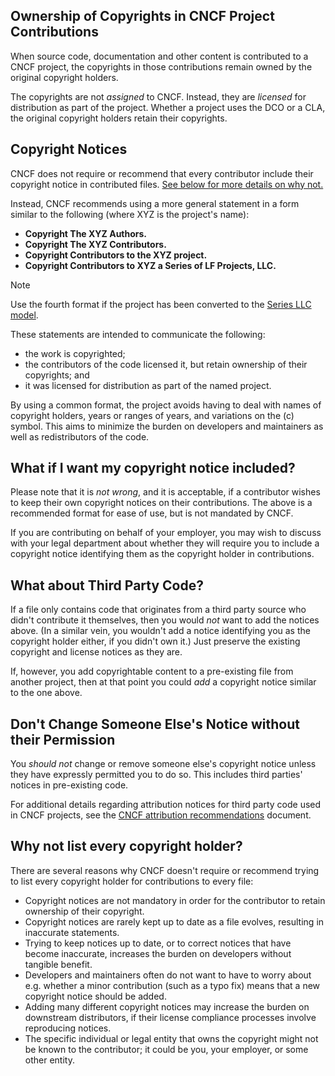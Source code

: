 <!-- SPDX-License-Identifier: CC-BY-4.0 -->

## Ownership of Copyrights in CNCF Project Contributions

When source code, documentation and other content is contributed to a CNCF
project, the copyrights in those contributions remain owned by the original
copyright holders.

The copyrights are not _assigned_ to CNCF. Instead, they are _licensed_ for
distribution as part of the project. Whether a project uses the DCO or a CLA,
the original copyright holders retain their copyrights.

## Copyright Notices

CNCF does not require or recommend that every contributor include their
copyright notice in contributed files. [See below for more details on why
not.](#why-not-list-every-copyright-holder)

Instead, CNCF recommends using a more general statement in a form similar to the
following (where XYZ is the project's name):

- **Copyright The XYZ Authors.**
- **Copyright The XYZ Contributors.**
- **Copyright Contributors to the XYZ project.**
- **Copyright Contributors to XYZ a Series of LF Projects, LLC.**

> [!NOTE]  
> Use the fourth format if the project has been converted to the [Series LLC model](https://github.com/cncf/foundation/issues/910).

These statements are intended to communicate the following:

- the work is copyrighted;
- the contributors of the code licensed it, but retain ownership of their copyrights; and
- it was licensed for distribution as part of the named project.

By using a common format, the project avoids having to deal with names of
copyright holders, years or ranges of years, and variations on the (c) symbol.
This aims to minimize the burden on developers and maintainers as well as
redistributors of the code.

## What if I want my copyright notice included?

Please note that it is _not wrong_, and it is acceptable, if a contributor
wishes to keep their own copyright notices on their contributions. The above is
a recommended format for ease of use, but is not mandated by CNCF.

If you are contributing on behalf of your employer, you may wish to discuss with
your legal department about whether they will require you to include a copyright
notice identifying them as the copyright holder in contributions.

## What about Third Party Code?

If a file only contains code that originates from a third party source who
didn't contribute it themselves, then you would _not_ want to add the notices
above. (In a similar vein, you wouldn't add a notice identifying you as the
copyright holder either, if you didn't own it.) Just preserve the existing
copyright and license notices as they are.

If, however, you add copyrightable content to a pre-existing file from another
project, then at that point you could _add_ a copyright notice similar to the
one above.

## Don't Change Someone Else's Notice without their Permission

You _should not_ change or remove someone else's copyright notice unless they
have expressly permitted you to do so. This includes third parties' notices in
pre-existing code.

For additional details regarding attribution notices for third party code used
in CNCF projects, see the [CNCF attribution recommendations] document.

## Why not list every copyright holder?

There are several reasons why CNCF doesn't require or recommend trying to list
every copyright holder for contributions to every file:

- Copyright notices are not mandatory in order for the contributor to retain
  ownership of their copyright.
- Copyright notices are rarely kept up to date as a file evolves, resulting in
  inaccurate statements.
- Trying to keep notices up to date, or to correct notices that have become
  inaccurate, increases the burden on developers without tangible benefit.
- Developers and maintainers often do not want to have to worry about e.g.
  whether a minor contribution (such as a typo fix) means that a new copyright
  notice should be added.
- Adding many different copyright notices may increase the burden on downstream
  distributors, if their license compliance processes involve reproducing
  notices.
- The specific individual or legal entity that owns the copyright might not be
  known to the contributor; it could be you, your employer, or some other entity.

[CNCF attribution recommendations]: https://github.com/cncf/foundation/blob/main/policies-guidance/recommendations-for-attribution.md

